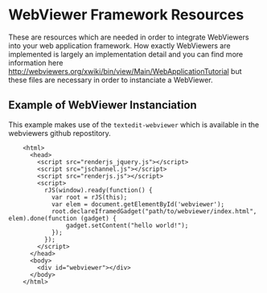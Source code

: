 # WebViewer Framework Resources

These are resources which are needed in order to integrate WebViewers
into your web application framework. How exactly WebViewers are implemented
is largely an implementation detail and you can find more information here
http://webviewers.org/xwiki/bin/view/Main/WebApplicationTutorial
but these files are necessary in order to instanciate a WebViewer.

## Example of WebViewer Instanciation

This example makes use of the `textedit-webviewer` which is available in the
webviewers github repostitory.

        <html>
          <head>
            <script src="renderjs_jquery.js"></script>
            <script src="jschannel.js"></script>
            <script src="renderjs.js"></script>
            <script>
              rJS(window).ready(function() {
                var root = rJS(this);
                var elem = document.getElementById('webviewer');
                root.declareIframedGadget("path/to/webviewer/index.html", elem).done(function (gadget) {
                    gadget.setContent("hello world!");
                });
              });
            </script>
          </head>
          <body>
            <div id="webviewer"></div>
          </body>
        </html>

